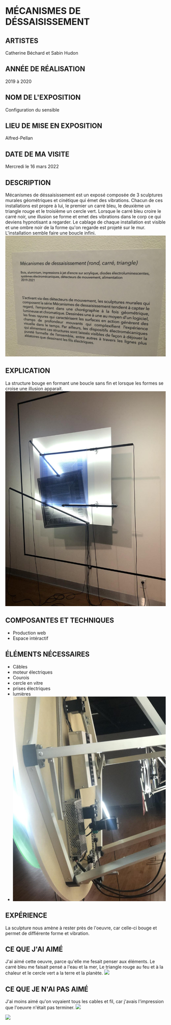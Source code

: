 # MÉCANISMES DE DÉSSAISISSEMENT
## ARTISTES 
Catherine Béchard et Sabin Hudon
## ANNÉE DE RÉALISATION
2019 à 2020
## NOM DE L'EXPOSITION  
Configuration du sensible 
## LIEU DE MISE EN EXPOSITION 
Alfred-Pellan 
## DATE DE MA VISITE  
Mercredi le 16 mars 2022
## DESCRIPTION 
Mécanismes de déssaisissement est un exposé composée de 3 sculptures murales géométriques et cinétique qui émet des vibrations. Chacun de ces installations est propre à lui, le premier un carré bleu, le deuxième un triangle rouge et le troisième un cercle vert. Lorsque le carré bleu croire le carré noir, une illusion se forme et emet des vibrations dans le corp ce qui deviens hypnotisant a regarder. Le cablage de chaque installation est visible et une ombre noir de la forme qu'on regarde est projeté sur le mur. L'installation semble faire une boucle infini.
![description](medias/photos/IMG_2451.jpg)
## EXPLICATION 
La structure bouge en formant une boucle sans fin et lorsque les formes se croise une illusion apparait.
![illusion](medias/photos/IMG_2443.jpg)
## COMPOSANTES ET TECHNIQUES 
- Production web 
- Espace intéractif   
## ÉLÉMENTS NÉCESSAIRES 
- Câbles 
- moteur électriques
- Courois
- cercle en vitre
- prises électriques  
- lumières
- ![élément](medias/photos/IMG_2446.jpg)
## EXPÉRIENCE  
La sculpture nous amène à rester près de l'oeuvre, car celle-ci bouge et permet de diffiérente forme et vibration.  
## CE QUE J'AI AIMÉ 
J'ai aimé cette oeuvre, parce qu'elle me fesait penser aux éléments. Le carré bleu me faisait pensé a l'eau et la mer, Le triangle rouge au feu et à la chaleur et le cercle vert a la terre et la planète. 
![](Medias/Photos/)
## CE QUE JE N'AI PAS AIMÉ 
J'ai moins aimé qu'on voyaient tous les cables et fil, car j'avais l'impression que l'oeuvre n'était pas terminer.
![](Medias/Photos/)


![](Medias/Photos/)
